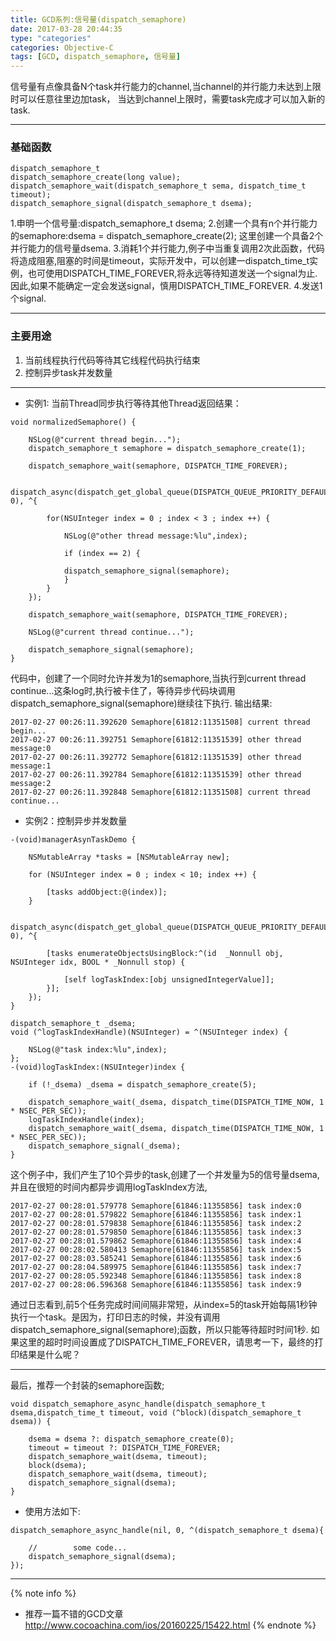 ```yaml
---
title: GCD系列:信号量(dispatch_semaphore)
date: 2017-03-28 20:44:35
type: "categories"
categories: Objective-C
tags: [GCD, dispatch_semaphore, 信号量]
---
```

信号量有点像具备N个task并行能力的channel,当channel的并行能力未达到上限时可以任意往里边加task，
当达到channel上限时，需要task完成才可以加入新的task.
<!--more-->
---

### 基础函数
```
dispatch_semaphore_t
dispatch_semaphore_create(long value);
dispatch_semaphore_wait(dispatch_semaphore_t sema, dispatch_time_t timeout);
dispatch_semaphore_signal(dispatch_semaphore_t dsema);
```

1.申明一个信号量:dispatch_semaphore_t dsema;
2.创建一个具有n个并行能力的semaphore:dsema = dispatch_semaphore_create(2); 这里创建一个具备2个并行能力的信号量dsema.
3.消耗1个并行能力,例子中当重复调用2次此函数，代码将造成阻塞,阻塞的时间是timeout，实际开发中，可以创建一dispatch_time_t实例，也可使用DISPATCH_TIME_FOREVER,将永远等待知道发送一个signal为止.因此,如果不能确定一定会发送signal，慎用DISPATCH_TIME_FOREVER.
4.发送1个signal.

---
### 主要用途

1. 当前线程执行代码等待其它线程代码执行结束   
2. 控制异步task并发数量

---
- 实例1: 当前Thread同步执行等待其他Thread返回结果：
```
void normalizedSemaphore() {

	NSLog(@"current thread begin...");
	dispatch_semaphore_t semaphore = dispatch_semaphore_create(1);

	dispatch_semaphore_wait(semaphore, DISPATCH_TIME_FOREVER);

	dispatch_async(dispatch_get_global_queue(DISPATCH_QUEUE_PRIORITY_DEFAULT, 0), ^{

		for(NSUInteger index = 0 ; index < 3 ; index ++) {

			NSLog(@"other thread message:%lu",index);

			if (index == 2) {

			dispatch_semaphore_signal(semaphore);
			}
		}
	});

	dispatch_semaphore_wait(semaphore, DISPATCH_TIME_FOREVER);

	NSLog(@"current thread continue...");

	dispatch_semaphore_signal(semaphore);
}
```
代码中，创建了一个同时允许并发为1的semaphore,当执行到current thread continue...这条log时,执行被卡住了，等待异步代码块调用dispatch_semaphore_signal(semaphore)继续往下执行.
输出结果:
```
2017-02-27 00:26:11.392620 Semaphore[61812:11351508] current thread begin...
2017-02-27 00:26:11.392751 Semaphore[61812:11351539] other thread message:0
2017-02-27 00:26:11.392772 Semaphore[61812:11351539] other thread message:1
2017-02-27 00:26:11.392784 Semaphore[61812:11351539] other thread message:2
2017-02-27 00:26:11.392848 Semaphore[61812:11351508] current thread continue...
```
- 实例2：控制异步并发数量

```
-(void)managerAsynTaskDemo {

	NSMutableArray *tasks = [NSMutableArray new];

	for (NSUInteger index = 0 ; index < 10; index ++) {

		[tasks addObject:@(index)];
	}

	dispatch_async(dispatch_get_global_queue(DISPATCH_QUEUE_PRIORITY_DEFAULT, 0), ^{

		[tasks enumerateObjectsUsingBlock:^(id  _Nonnull obj, NSUInteger idx, BOOL * _Nonnull stop) {

			[self logTaskIndex:[obj unsignedIntegerValue]];
		}];
	});
}

dispatch_semaphore_t _dsema;
void (^logTaskIndexHandle)(NSUInteger) = ^(NSUInteger index) {

	NSLog(@"task index:%lu",index);
};
-(void)logTaskIndex:(NSUInteger)index {

	if (!_dsema) _dsema = dispatch_semaphore_create(5);

	dispatch_semaphore_wait(_dsema, dispatch_time(DISPATCH_TIME_NOW, 1 * NSEC_PER_SEC));
	logTaskIndexHandle(index);
	dispatch_semaphore_wait(_dsema, dispatch_time(DISPATCH_TIME_NOW, 1 * NSEC_PER_SEC));
	dispatch_semaphore_signal(_dsema);
}
```
这个例子中，我们产生了10个异步的task,创建了一个并发量为5的信号量dsema,并且在很短的时间内都异步调用logTaskIndex方法,
```
2017-02-27 00:28:01.579778 Semaphore[61846:11355856] task index:0
2017-02-27 00:28:01.579822 Semaphore[61846:11355856] task index:1
2017-02-27 00:28:01.579838 Semaphore[61846:11355856] task index:2
2017-02-27 00:28:01.579850 Semaphore[61846:11355856] task index:3
2017-02-27 00:28:01.579862 Semaphore[61846:11355856] task index:4
2017-02-27 00:28:02.580413 Semaphore[61846:11355856] task index:5
2017-02-27 00:28:03.585241 Semaphore[61846:11355856] task index:6
2017-02-27 00:28:04.589975 Semaphore[61846:11355856] task index:7
2017-02-27 00:28:05.592348 Semaphore[61846:11355856] task index:8
2017-02-27 00:28:06.596368 Semaphore[61846:11355856] task index:9
```
通过日志看到,前5个任务完成时间间隔非常短，从index=5的task开始每隔1秒钟执行一个task。是因为，打印日志的时候，并没有调用dispatch_semaphore_signal(semaphore);函数，所以只能等待超时时间1秒.
如果这里的超时时间设置成了DISPATCH_TIME_FOREVER，请思考一下，最终的打印结果是什么呢？

---
最后，推荐一个封装的semaphore函数;

```
void dispatch_semaphore_async_handle(dispatch_semaphore_t dsema,dispatch_time_t timeout, void (^block)(dispatch_semaphore_t dsema)) {

	dsema = dsema ?: dispatch_semaphore_create(0);
	timeout = timeout ?: DISPATCH_TIME_FOREVER;
	dispatch_semaphore_wait(dsema, timeout);
	block(dsema);
	dispatch_semaphore_wait(dsema, timeout);
	dispatch_semaphore_signal(dsema);
}
```

- 使用方法如下:

```
dispatch_semaphore_async_handle(nil, 0, ^(dispatch_semaphore_t dsema){

	//        some code...
	dispatch_semaphore_signal(dsema);
});
```
---

{% note info %} 
- 推荐一篇不错的GCD文章  http://www.cocoachina.com/ios/20160225/15422.html
{% endnote %}
